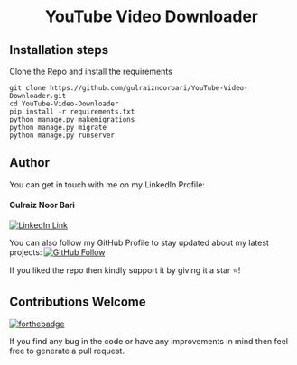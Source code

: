 <div align="center">
    <h1>YouTube Video Downloader</h1>
</div>

## Installation steps

Clone the Repo and install the requirements

```
git clone https://github.com/gulraiznoorbari/YouTube-Video-Downloader.git
cd YouTube-Video-Downloader
pip install -r requirements.txt
python manage.py makemigrations
python manage.py migrate
python manage.py runserver
```

## Author
You can get in touch with me on my LinkedIn Profile:

#### Gulraiz Noor Bari
[![LinkedIn Link](https://img.shields.io/badge/Connect-gulraiznoorbari-blue.svg?logo=linkedin&longCache=true&style=social&label=Connect
)](https://www.linkedin.com/in/gulraiznoorbari)

You can also follow my GitHub Profile to stay updated about my latest projects: [![GitHub Follow](https://img.shields.io/badge/Connect-gulraiznoorbari-blue.svg?logo=Github&longCache=true&style=social&label=Follow)](https://github.com/gulraiznoorbari)

If you liked the repo then kindly support it by giving it a star ⭐!

## Contributions Welcome
[![forthebadge](https://forthebadge.com/images/badges/built-with-love.svg)](#)

If you find any bug in the code or have any improvements in mind then feel free to generate a pull request.


